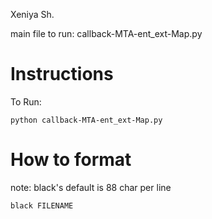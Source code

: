 Xeniya Sh.

main file to run: callback-MTA-ent_ext-Map.py

# Instructions

To Run:
```
python callback-MTA-ent_ext-Map.py
```

# How to format

note: black's default is 88 char per line
```
black FILENAME
```